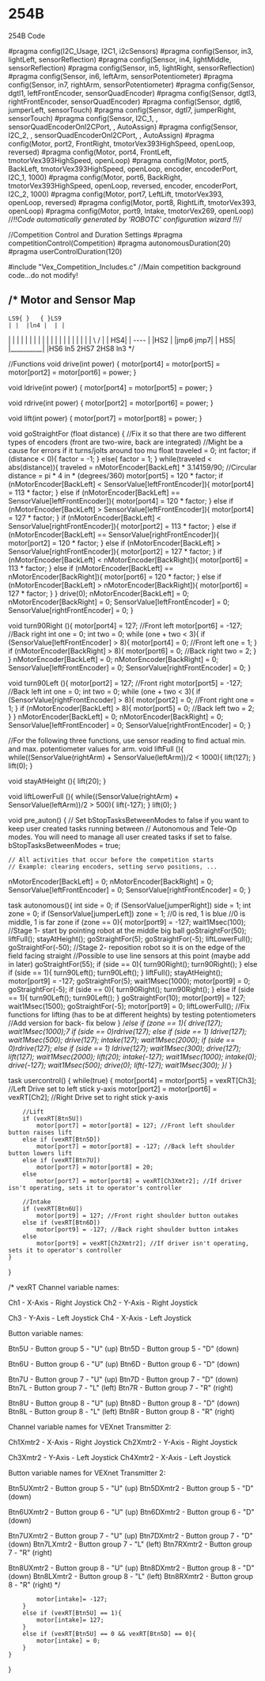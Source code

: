254B
====

254B Code

#pragma config(I2C_Usage, I2C1, i2cSensors)
#pragma config(Sensor, in3,    lightLeft,      sensorReflection)
#pragma config(Sensor, in4,    lightMiddle,    sensorReflection)
#pragma config(Sensor, in5,    lightRight,     sensorReflection)
#pragma config(Sensor, in6,    leftArm,        sensorPotentiometer)
#pragma config(Sensor, in7,    rightArm,       sensorPotentiometer)
#pragma config(Sensor, dgtl1,  leftFrontEncoder, sensorQuadEncoder)
#pragma config(Sensor, dgtl3,  rightFrontEncoder, sensorQuadEncoder)
#pragma config(Sensor, dgtl6,  jumperLeft,     sensorTouch)
#pragma config(Sensor, dgtl7,  jumperRight,    sensorTouch)
#pragma config(Sensor, I2C_1,  ,               sensorQuadEncoderOnI2CPort,    , AutoAssign)
#pragma config(Sensor, I2C_2,  ,               sensorQuadEncoderOnI2CPort,    , AutoAssign)
#pragma config(Motor,  port2,           FrontRight,    tmotorVex393HighSpeed, openLoop, reversed)
#pragma config(Motor,  port4,           FrontLeft,     tmotorVex393HighSpeed, openLoop)
#pragma config(Motor,  port5,           BackLeft,      tmotorVex393HighSpeed, openLoop, encoder, encoderPort, I2C_1, 1000)
#pragma config(Motor,  port6,           BackRight,     tmotorVex393HighSpeed, openLoop, reversed, encoder, encoderPort, I2C_2, 1000)
#pragma config(Motor,  port7,           LeftLift,      tmotorVex393, openLoop, reversed)
#pragma config(Motor,  port8,           RightLift,     tmotorVex393, openLoop)
#pragma config(Motor,  port9,           Intake,        tmotorVex269, openLoop)
//*!!Code automatically generated by 'ROBOTC' configuration wizard               !!*//

//Competition Control and Duration Settings
#pragma competitionControl(Competition)
#pragma autonomousDuration(20)
#pragma userControlDuration(120)

#include "Vex_Competition_Includes.c"   //Main competition background code...do not modify!

/*
Motor and Sensor Map
-----------------------
	LS9{ }	 { }LS9
	| |  |ln4 |	 | |
   | |  |    |	 | |
   | |  |	 |	 | |
	| |  |	 |	 | |
   | |  \  	 /  | |
HS4| |   ----   | |HS2
	| |jmp6	jmp7| |
HS5| |__________| |HS6
  ln5	2HS7  2HS8 ln3
*/

//Functions
void drive(int power) {
	motor[port4] = motor[port5] = motor[port2] = motor[port6] = power;
}

void ldrive(int power) {
	motor[port4] = motor[port5] = power;
}

void rdrive(int power) {
	motor[port2] = motor[port6] = power;
}

void lift(int power) {
	motor[port7] = motor[port8] = power;
}

void goStraightFor (float distance) { //Fix it so that there are two different types of encoders (front are two-wire, back are integrated)
	//Might be a cause for errors if it turns/jolts around too mu
	float traveled = 0;
	int factor;
	if (distance < 0){
	factor = -1;
	}
	else{
	factor = 1;
	}
	while(traveled < abs(distance)){
		traveled = nMotorEncoder[BackLeft] * 3.14159/90;
		//Circular distance = pi * 4 in * (degrees/360)
		motor[port5] = 120 * factor;
		if (nMotorEncoder[BackLeft] < SensorValue[leftFrontEncoder]){
			motor[port4] = 113 * factor;
		}
		else if (nMotorEncoder[BackLeft] == SensorValue[leftFrontEncoder]){
			motor[port4] = 120 * factor;
		}
		else if (nMotorEncoder[BackLeft] > SensorValue[leftFrontEncoder]){
			motor[port4] = 127 * factor;
		}
		if (nMotorEncoder[BackLeft] < SensorValue[rightFrontEncoder]){
			motor[port2] = 113 * factor;
		}
		else if (nMotorEncoder[BackLeft] == SensorValue[rightFrontEncoder]){
			motor[port2] = 120 * factor;
		}
		else if (nMotorEncoder[BackLeft] > SensorValue[rightFrontEncoder]){
			motor[port2] = 127 * factor;
		}
		if (nMotorEncoder[BackLeft] < nMotorEncoder[BackRight]){
			motor[port6] = 113 * factor;
		}
		else if (nMotorEncoder[BackLeft] == nMotorEncoder[BackRight]){
			motor[port6] = 120 * factor;
		}
		else if (nMotorEncoder[BackLeft] > nMotorEncoder[BackRight]){
			motor[port6] = 127 * factor;
		}
	}
	drive(0);
	nMotorEncoder[BackLeft] = 0;
	nMotorEncoder[BackRight] = 0;
	SensorValue[leftFrontEncoder] = 0;
	SensorValue[rightFrontEncoder] = 0;
}

void turn90Right (){
	motor[port4] = 127; //Front left
	motor[port6] = -127; //Back right
	int one = 0;
	int two = 0;
	while (one + two < 3){
		if (SensorValue[leftFrontEncoder] > 8){
			motor[port4] = 0; //Front left
			one = 1;
		}
		if (nMotorEncoder[BackRight] > 8){
			motor[port6] = 0; //Back right
			two = 2;
		}
	}
	nMotorEncoder[BackLeft] = 0;
	nMotorEncoder[BackRight] = 0;
	SensorValue[leftFrontEncoder] = 0;
	SensorValue[rightFrontEncoder] = 0;
}

void turn90Left (){
	motor[port2] = 127; //Front right
	motor[port5] = -127; //Back left
	int one = 0;
	int two = 0;
	while (one + two < 3){
		if (SensorValue[rightFrontEncoder] > 8){
			motor[port2] = 0; //Front right
			one = 1;
		}
		if (nMotorEncoder[BackLeft] > 8){
			motor[port5] = 0; //Back left
			two = 2;
		}
	}
	nMotorEncoder[BackLeft] = 0;
	nMotorEncoder[BackRight] = 0;
	SensorValue[leftFrontEncoder] = 0;
	SensorValue[rightFrontEncoder] = 0;
}

//For the following three functions, use sensor reading to find actual min. and max. potentiometer values for arm.
void liftFull (){
	while((SensorValue(rightArm) + SensorValue(leftArm))/2 < 1000){
		lift(127);
	}
	lift(0);
}

void stayAtHeight (){
	lift(20);
}

void liftLowerFull (){
	while((SensorValue(rightArm) + SensorValue(leftArm))/2 > 500){
		lift(-127);
	}
	lift(0);
}

void pre_auton()
{
  // Set bStopTasksBetweenModes to false if you want to keep user created tasks running between
  // Autonomous and Tele-Op modes. You will need to manage all user created tasks if set to false.
  bStopTasksBetweenModes = true;

	// All activities that occur before the competition starts
	// Example: clearing encoders, setting servo positions, ...
  nMotorEncoder[BackLeft] = 0;
	nMotorEncoder[BackRight] = 0;
	SensorValue[leftFrontEncoder] = 0;
	SensorValue[rightFrontEncoder] = 0;
}

task autonomous(){
	int side = 0;
	if (SensorValue[jumperRight])
		side = 1;
	int zone = 0;
	if (SensorValue[jumperLeft])
		zone = 1;
	//0 is red, 1 is blue
	//0 is middle, 1 is far zone
	if (zone == 0){
		motor[port9] = -127;
		wait1Msec(100);
		//Stage 1- start by pointing robot at the middle big ball
		goStraightFor(50);
		liftFull();
		stayAtHeight();
		goStraightFor(5);
		goStraightFor(-5);
		liftLowerFull();
		goStraightFor(-50);
		//Stage 2- reposition robot so it is on the edge of the field facing straight
		//Possible to use line sensors at this point (maybe add in later)
		goStraightFor(55);
		if (side == 0){
			turn90Right();
			turn90Right();
		}
		else if (side == 1){
			turn90Left();
			turn90Left();
		}
		liftFull();
		stayAtHeight();
		motor[port9] = -127;
		goStraightFor(5);
		wait1Msec(1000);
		motor[port9] = 0;
		goStraightFor(-5);
		if (side == 0){
			turn90Right();
			turn90Right();
		}
		else if (side == 1){
			turn90Left();
			turn90Left();
		}
		goStraightFor(10);
		motor[port9] = 127;
		wait1Msec(1500);
		goStraightFor(-5);
		motor[port9] = 0;
		liftLowerFull();
	//Fix functions for lifting (has to be at different heights) by testing potentiometers
	//Add version for back- fix below
	}
	/*else if (zone == 1){
		drive(127);
		wait1Msec(1000);7
		if (side == 0)rdrive(127);
		else if (side == 1) ldrive(127);
		wait1Msec(500);
		drive(127);
		intake(127);
		wait1Msec(2000);
		if (side == 0)rdrive(127);
		else if (side == 1) ldrive(127);
		wait1Msec(300);
		drive(127);
		lift(127);
		wait1Msec(2000);
		lift(20);
		intake(-127);
		wait1Msec(1000);
		intake(0);
		drive(-127);
		wait1Msec(500);
		drive(0);
		lift(-127);
		wait1Msec(300);
	}*/
}

task usercontrol() {
	while(true) {
		motor[port4] = motor[port5] = vexRT[Ch3]; //Left Drive set to left stick y-axis
		motor[port2] = motor[port6] = vexRT[Ch2]; //Right Drive set to right stick y-axis

		//Lift
		if (vexRT[Btn5U])
			motor[port7] = motor[port8] = 127; //Front left shoulder button raises lift
		else if (vexRT[Btn5D])
			motor[port7] = motor[port8] = -127; //Back left shoulder button lowers lift
		else if (vexRT[Btn7U])
			motor[port7] = motor[port8] = 20;
		else
			motor[port7] = motor[port8] = vexRT[Ch3Xmtr2]; //If driver isn't operating, sets it to operator's controller

		//Intake
		if (vexRT[Btn6U])
			motor[port9] = 127; //Front right shoulder button outakes
		else if (vexRT[Btn6D])
			motor[port9] = -127; //Back right shoulder button intakes
		else
			motor[port9] = vexRT[Ch2Xmtr2]; //If driver isn't operating, sets it to operator's controller
	}
}

/*
vexRT
Channel variable names:

Ch1 - X-Axis - Right Joystick
Ch2 - Y-Axis - Right Joystick

Ch3 - Y-Axis - Left Joystick
Ch4 - X-Axis - Left Joystick


Button variable names:

Btn5U - Button group 5 - "U" (up)
Btn5D - Button group 5 - "D" (down)

Btn6U - Button group 6 - "U" (up)
Btn6D - Button group 6 - "D" (down)

Btn7U - Button group 7 - "U" (up)
Btn7D - Button group 7 - "D" (down)
Btn7L - Button group 7 - "L" (left)
Btn7R - Button group 7 - "R" (right)

Btn8U - Button group 8 - "U" (up)
Btn8D - Button group 8 - "D" (down)
Btn8L - Button group 8 - "L" (left)
Btn8R - Button group 8 - "R" (right)



Channel variable names for VEXnet Transmitter 2:

Ch1Xmtr2 - X-Axis - Right Joystick
Ch2Xmtr2 - Y-Axis - Right Joystick

Ch3Xmtr2 - Y-Axis - Left Joystick
Ch4Xmtr2 - X-Axis - Left Joystick


Button variable names for VEXnet Transmitter 2:

Btn5UXmtr2 - Button group 5 - "U" (up)
Btn5DXmtr2  - Button group 5 - "D" (down)

Btn6UXmtr2 - Button group 6 - "U" (up)
Btn6DXmtr2 - Button group 6 - "D" (down)

Btn7UXmtr2 - Button group 7 - "U" (up)
Btn7DXmtr2 - Button group 7 - "D" (down)
Btn7LXmtr2 - Button group 7 - "L" (left)
Btn7RXmtr2 - Button group 7 - "R" (right)

Btn8UXmtr2 - Button group 8 - "U" (up)
Btn8DXmtr2 - Button group 8 - "D" (down)
Btn8LXmtr2 - Button group 8 - "L" (left)
Btn8RXmtr2 - Button group 8 - "R" (right)
*/

			motor[intake]= -127;
		}
		else if (vexRT[Btn5U] == 1){
			motor[intake]= 127;
		}
		else if (vexRT[Btn5U] == 0 && vexRT[Btn5D] == 0]{
			motor[intake] = 0;
		}
	}
}

